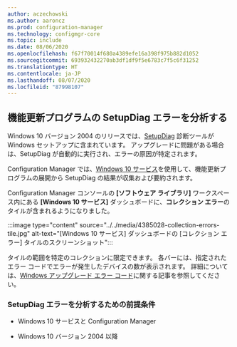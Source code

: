 ```yaml
---
author: aczechowski
ms.author: aaroncz
ms.prod: configuration-manager
ms.technology: configmgr-core
ms.topic: include
ms.date: 08/06/2020
ms.openlocfilehash: f67f70014f680a4389efe16a398f975b882d1052
ms.sourcegitcommit: 693932432270ab3df1df9f5e6783c7f5c6f31252
ms.translationtype: HT
ms.contentlocale: ja-JP
ms.lasthandoff: 08/07/2020
ms.locfileid: "87998107"
---
```

## <a name="analyze-setupdiag-errors-for-feature-updates"></a><a name="bkmk_setupdiag"></a> 機能更新プログラムの SetupDiag エラーを分析する

<!--4385028-->

Windows 10 バージョン 2004 のリリースでは、[SetupDiag](https://docs.microsoft.com/windows/deployment/upgrade/setupdiag) 診断ツールが Windows セットアップに含まれています。 アップグレードに問題がある場合は、SetupDiag が自動的に実行され、エラーの原因が特定されます。

Configuration Manager では、[Windows 10 サービス](../../../../../osd/deploy-use/manage-windows-as-a-service.md)を使用して、機能更新プログラムの展開から SetupDiag の結果が収集および要約されます。

Configuration Manager コンソールの **[ソフトウェア ライブラリ]** ワークスペース内にある **[Windows 10 サービス]** ダッシュボードに、**コレクション エラー**のタイルが含まれるようになりました。

:::image type="content" source="../../media/4385028-collection-errors-tile.jpg" alt-text="[Windows 10 サービス] ダッシュボードの [コレクション エラー] タイルのスクリーンショット":::

タイルの範囲を特定のコレクションに限定できます。 各バーには、指定されたエラー コードでエラーが発生したデバイスの数が表示されます。 詳細については、[Windows アップグレード エラー コード](https://docs.microsoft.com/windows/deployment/upgrade/upgrade-error-codes)に関する記事を参照してください。

### <a name="prerequisites-to-analyze-setupdiag-errors"></a>SetupDiag エラーを分析するための前提条件

- Windows 10 サービスと Configuration Manager

- Windows 10 バージョン 2004 以降
